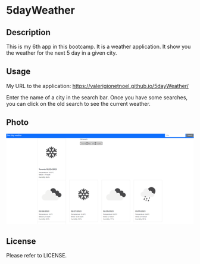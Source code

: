 # 5dayWeather

## Description

This is my 6th app in this bootcamp. It is a weather application. It show you the weather for the next 5 day in a given city.

## Usage

My URL to the application: 
https://valerigionetnoel.github.io/5dayWeather/

Enter the name of a city in the search bar. Once you have some searches, you can click on the old search to see the current weather.

## Photo

![weather in action](assets/photo/5dayweather.png)

## License

Please refer to LICENSE.